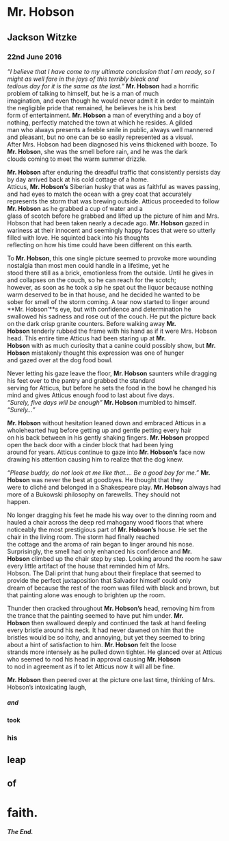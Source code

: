 
# Mr. Hobson

## Jackson Witzke

### 22nd June 2016

*“I believe that I have come to my ultimate conclusion that I am ready, so I might as well fare in the joys of this terribly bleak and  
tedious day for it is the same as the last.”* **Mr. Hobson** had a horrific problem of talking to himself, but he is a man of much  
imagination, and even though he would never admit it in order to maintain the negligible pride that remained, he believes he is his best  
form of entertainment. **Mr. Hobson** a man of everything and a boy of nothing, perfectly matched the town at which he resides. A gilded  
man who always presents a feeble smile in public, always well mannered and pleasant, but no one can be so easily represented as a visual.  
After Mrs. Hobson had been diagnosed his veins thickened with booze. To **Mr. Hobson**, she was the smell before rain, and he was the dark  
clouds coming to meet the warm summer drizzle.  

**Mr. Hobson** after enduring the dreadful traffic that consistently persists day by day arrived back at his cold cottage of a home.  
Atticus, **Mr. Hobson’s** Siberian husky that was as faithful as waves passing, and had eyes to match the ocean with a grey coat that 
accurately represents the storm that was brewing outside. Atticus proceeded to follow **Mr. Hobson** as he grabbed a cup of water and a  
glass of scotch before he grabbed and lifted up the picture of him and Mrs. Hobson that had been taken nearly a decade ago. **Mr. Hobson** 
gazed in wariness at their innocent and seemingly happy faces that were so utterly filled with love. He squinted back into his thoughts  
reflecting on how his time could have been different on this earth.  

To **Mr. Hobson**, this one single picture seemed to provoke more wounding nostalgia than most men could handle in a lifetime, yet he  
stood there still as a brick, emotionless from the outside. Until he gives in and collapses on the couch, so he can reach for the scotch;  
however, as soon as he took a sip he spat out the liquor because nothing warm deserved to be in that house, and he decided he wanted to be  
sober for smell of the storm coming. A tear now started to linger around **Mr. Hobson’**s eye, but with confidence and determination he  
swallowed his sadness and rose out of the couch. He put the picture back on the dark crisp granite counters. Before walking away **Mr.  
Hobson** tenderly rubbed the frame with his hand as if it were Mrs. Hobson head. This entire time Atticus had been staring up at **Mr.  
Hobson** with as much curiosity that a canine could possibly show, but **Mr. Hobson** mistakenly thought this expression was one of hunger  
and gazed over at the dog food bowl.  

Never letting his gaze leave the floor, **Mr. Hobson** saunters while dragging his feet over to the pantry and grabbed the standard  
serving for Atticus, but before he sets the food in the bowl he changed his mind and gives Atticus enough food to last about five days.  
*“Surely, five days will be enough”* **Mr. Hobson** mumbled to himself. *“Surely…”*  

**Mr. Hobson** without hesitation leaned down and embraced Atticus in a wholehearted hug before getting up and gentle petting every hair  
on his back between in his gently shaking fingers. **Mr. Hobson** propped open the back door with a cinder block that had been lying  
around for years. Atticus continue to gaze into **Mr. Hobson’s** face now drawing his attention causing him to realize that the dog knew.  

*“Please buddy, do not look at me like that…. Be a good boy for me.”* **Mr. Hobson** was never the best at goodbyes. He thought that they  
were to cliché and belonged in a Shakespeare play. **Mr. Hobson** always had more of a Bukowski philosophy on farewells. They should not  
happen.  

No longer dragging his feet he made his way over to the dinning room and hauled a chair across the deep red mahogany wood floors that 
where noticeably the most prestigious part of **Mr. Hobson’s** house. He set the chair in the living room. The storm had finally reached  
the cottage and the aroma of rain began to linger around his nose. Surprisingly, the smell had only enhanced his confidence and **Mr.  
Hobson** climbed up the chair step by step. Looking around the room he saw every little artifact of the house that reminded him of Mrs.  
Hobson. The Dali print that hung about their fireplace that seemed to provide the perfect juxtaposition that Salvador himself could only  
dream of because the rest of the room was filled with black and brown, but that painting alone was enough to brighten up the room.  

Thunder then cracked throughout **Mr. Hobson’s** head, removing him from the trance that the painting seemed to have put him under. **Mr.  
Hobson** then swallowed deeply and continued the task at hand feeling every bristle around his neck. It had never dawned on him that the  
bristles would be so itchy, and annoying, but yet they seemed to bring about a hint of satisfaction to him. **Mr. Hobson** felt the loose  
strands more intensely as he pulled down tighter. He glanced over at Atticus who seemed to nod his head in approval causing **Mr. Hobson**  
to nod in agreement as if to let Atticus now it will all be fine.  

**Mr. Hobson** then peered over at the picture one last time, thinking of Mrs. Hobson’s intoxicating laugh,  

##### and 
#### took 
### his 
## leap 
## of
# faith. 
  
  ##### The End.
